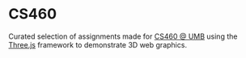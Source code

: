 # CS460

Curated selection of assignments made for [CS460 @ UMB](https://cs460.org) using the [Three.js](https://threejs.org) framework to demonstrate 3D web graphics.
